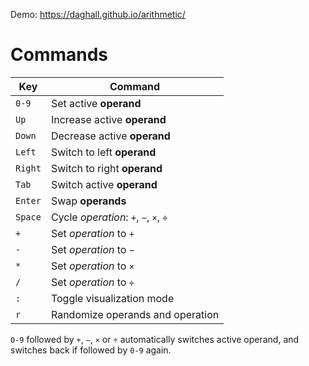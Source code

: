 Demo: https://daghall.github.io/arithmetic/

# Commands

| Key | Command |
| --- | --- |
| `0-9`   | Set active **operand** |
| `Up`    | Increase active **operand** |
| `Down`  | Decrease active **operand** |
| `Left`  | Switch to left **operand** |
| `Right` | Switch to right **operand** |
| `Tab`   | Switch active **operand** |
| `Enter` | Swap **operands** |
| `Space` | Cycle *operation*: `+`, `−`, `×`, `÷` |
| `+`     | Set *operation* to `+`|
| `-`     | Set *operation* to `−`|
| `*`     | Set *operation* to `×`|
| `/`     | Set *operation* to `÷`|
| `:`     | Toggle visualization mode|
| `r`     | Randomize operands and operation|

`0-9` followed by `+`, `−`, `×` or `÷` automatically switches active operand,
and switches back if followed by `0-9` again.
